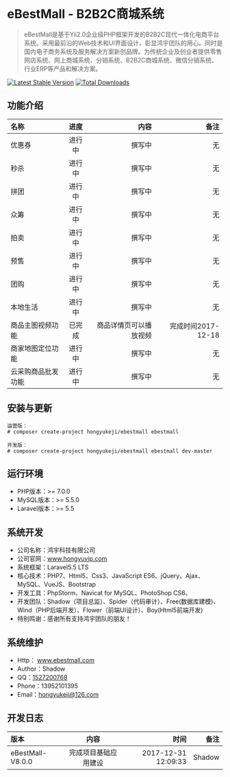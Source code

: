 eBestMall - B2B2C商城系统
===============================

> eBestMall是基于Yii2.0企业级PHP框架开发的B2B2C现代一体化电商平台系统。采用最前沿的Web技术和UI界面设计，彰显鸿宇团队的用心。同时是国内电子商务系统及服务解决方案新创品牌。为传统企业及创业者提供零售网店系统、网上商城系统、分销系统、B2B2C商城系统、微信分销系统、行业ERP等产品和解决方案。

[![Latest Stable Version](https://poser.pugx.org/hongyukeji/ebestmall/v/stable.png)](https://packagist.org/packages/hongyukeji/ebestmall)
[![Total Downloads](https://poser.pugx.org/hongyukeji/ebestmall/downloads.png)](https://packagist.org/packages/hongyukeji/ebestmall)


功能介绍
-------------------

名称|进度|内容|备注
:----|:-----:|-----:|-----:
优惠券|进行中|撰写中|无
秒杀|进行中|撰写中|无
拼团|进行中|撰写中|无
众筹|进行中|撰写中|无
拍卖|进行中|撰写中|无
预售|进行中|撰写中|无
团购|进行中|撰写中|无
本地生活|进行中|撰写中|无
商品主图视频功能|已完成|商品详情页可以播放视频|完成时间2017-12-18
商家地图定位功能|进行中|撰写中|无
云采购商品批发功能|进行中|撰写中|无


安装与更新
-------------------

```
运营版：
# composer create-project hongyukeji/ebestmall ebestmall

开发版：
# composer create-project hongyukeji/ebestmall ebestmall dev-master
```


运行环境
-------------------

* PHP版本：>= 7.0.0
* MySQL版本：>= 5.5.0
* Laravel版本：>= 5.5


系统开发
-------------------

* 公司名称：鸿宇科技有限公司
* 公司官网：www.hongyuvip.com
* 系统框架：Laravel5.5 LTS
* 核心技术：PHP7、Html5、Css3、JavaScript ES6、jQuery、Ajax、MySQL、VueJS、Bootstrap
* 开发工具：PhpStorm、Navicat for MySQL、PhotoShop CS6、
* 开发团队：Shadow（项目总监）、Spider（代码审计）、Free(数据库建模)、Wind（PHP后端开发）、Flower（前端UI设计）、Boy(Html5前端开发)
* 特别鸣谢：感谢所有支持鸿宇团队的朋友！


系统维护
-------------------

* Http： www.ebestmall.com
* Author：Shadow
* QQ：[1527200768](http://wpa.qq.com/msgrd?V=1&uin=1527200768&Menu=yes)
* Phone：13952101395
* Email：hongyukeji@126.com


开发日志
-------------------

版本|内容|时间|备注
:----|:-----:|-----:|-----:
eBestMall-V8.0.0|完成项目基础应用建设|2017-12-31 12:09:33|Shadow

